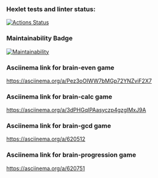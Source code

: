 ### Hexlet tests and linter status:
[![Actions Status](https://github.com/SergDanilov/php-project-45/actions/workflows/hexlet-check.yml/badge.svg)](https://github.com/SergDanilov/php-project-45/actions)
### Maintainability Badge
[![Maintainability](https://api.codeclimate.com/v1/badges/2c0c47005d943b508b0a/maintainability)](https://codeclimate.com/github/SergDanilov/php-project-45/maintainability)

### Asciinema link for brain-even game
https://asciinema.org/a/Pez3oOIWW7bMGp72YNZviF2X7

### Asciinema link for brain-calc game
https://asciinema.org/a/3dPHGqIPAasyczp4gzgIMxJ9A

### Asciinema link for brain-gcd game
https://asciinema.org/a/620512

### Asciinema link for brain-progression game
https://asciinema.org/a/620751

